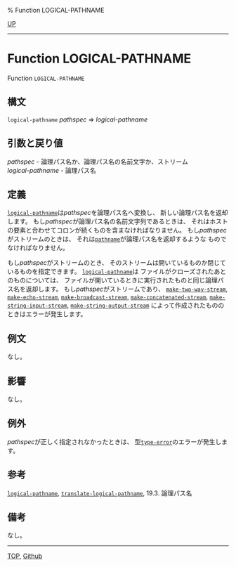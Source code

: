 % Function LOGICAL-PATHNAME

[UP](19.4.html)  

---

# Function **LOGICAL-PATHNAME**


Function `LOGICAL-PATHNAME`


## 構文

`logical-pathname` *pathspec* => *logical-pathname*


## 引数と戻り値

*pathspec* - 論理パス名か、論理パス名の名前文字か、ストリーム  
*logical-pathname* - 論理パス名


## 定義

[`logical-pathname`](19.4.logical-pathname-function.html)は*pathspec*を論理パス名へ変換し、
新しい論理パス名を返却します。
もし*pathspec*が論理パス名の名前文字列であるときは、
それはホストの要素と合わせてコロンが続くものを含まなければなりません。
もし*pathspec*がストリームのときは、
それは[`pathname`](19.4.pathname-function.html)が論理パス名を返却するような
ものでなければなりません。

もし*pathspec*がストリームのとき、
そのストリームは開いているものか閉じているものを指定できます。
[`logical-pathname`](19.4.logical-pathname-function.html)は
ファイルがクローズされたあとのものについては、
ファイルが開いているときに実行されたものと同じ論理パス名を返却します。
もし*pathspec*がストリームであり、
[`make-two-way-stream`](21.2.make-two-way-stream.html),
[`make-echo-stream`](21.2.make-echo-stream.html),
[`make-broadcast-stream`](21.2.make-broadcast-stream.html),
[`make-concatenated-stream`](21.2.make-concatenated-stream.html),
[`make-string-input-stream`](21.2.make-string-input-stream.html),
[`make-string-output-stream`](21.2.make-string-output-stream.html)
によって作成されたもののときはエラーが発生します。


## 例文

なし。


## 影響

なし。


## 例外

*pathspec*が正しく指定されなかったときは、
型[`type-error`](4.4.type-error.html)のエラーが発生します。


## 参考

[`logical-pathname`](19.4.logical-pathname-system-class.html),
[`translate-logical-pathname`](19.4.translate-logical-pathname.html),
19.3. 論理パス名


## 備考

なし。


---
[TOP](index.html),  [Github](https://github.com/nptcl/npt-japanese)

